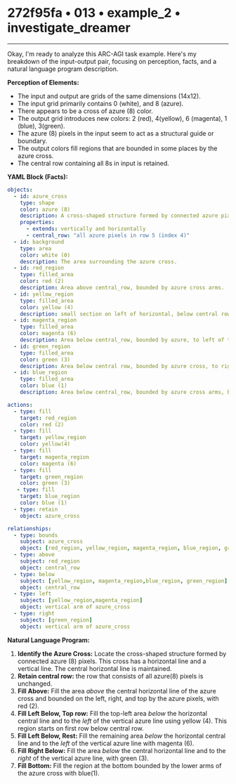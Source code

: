 # 272f95fa • 013 • example_2 • investigate_dreamer

---
Okay, I'm ready to analyze this ARC-AGI task example. Here's my breakdown of the input-output pair, focusing on perception, facts, and a natural language program description.

**Perception of Elements:**

*   The input and output are grids of the same dimensions (14x12).
*   The input grid primarily contains 0 (white), and 8 (azure).
* There appears to be a cross of azure (8) color.
*   The output grid introduces new colors: 2 (red), 4(yellow), 6 (magenta), 1 (blue), 3(green).
*   The azure (8) pixels in the input seem to act as a structural guide or boundary.
* The output colors fill regions that are bounded in some places by the azure cross.
* The central row containing all 8s in input is retained.

**YAML Block (Facts):**



```yaml
objects:
  - id: azure_cross
    type: shape
    color: azure (8)
    description: A cross-shaped structure formed by connected azure pixels.
    properties:
      - extends: vertically and horizontally
      - central_row: "all azure pixels in row 5 (index 4)"
  - id: background
    type: area
    color: white (0)
    description: The area surrounding the azure cross.
  - id: red_region
    type: filled_area
    color: red (2)
    description: Area above central_row, bounded by azure cross arms.
  - id: yellow_region
    type: filled_area
    color: yellow (4)
    description: small section on left of horizontal, below central row.
  - id: magenta_region
    type: filled_area
    color: magenta (6)
    description: Area below central_row, bounded by azure, to left of the vertical azure arm.
  - id: green_region
    type: filled_area
    color: green (3)
    description: Area below central row, bounded by azure cross, to right of the vertical azure arm
  - id: blue_region
    type: filled_area
    color: blue (1)
    description: Area below central_row, bounded by azure cross arms, below magenta and green.

actions:
  - type: fill
    target: red_region
    color: red (2)
  - type: fill
    target: yellow_region
    color: yellow(4)
  - type: fill
    target: magenta_region
    color: magenta (6)
  - type: fill
    target: green_region
    color: green (3)
   - type: fill
    target: blue_region
    color: blue (1)
  - type: retain
    object: azure_cross

relationships:
  - type: bounds
    subject: azure_cross
    object: [red_region, yellow_region, magenta_region, blue_region, green_region]
  - type: above
    subject: red_region
    object: central_row
  - type: below
    subject: [yellow_region, magenta_region,blue_region, green_region]
    object: central_row
  - type: left
    subject: [yellow_region,magenta_region]
    object: vertical arm of azure_cross
  - type: right
    subject: [green_region]
    object: vertical arm of azure_cross
```



**Natural Language Program:**

1.  **Identify the Azure Cross:** Locate the cross-shaped structure formed by connected azure (8) pixels. This cross has a horizontal line and a vertical line. The central horizontal line is maintained.
2.  **Retain central row:** the row that consists of all azure(8) pixels is unchanged.
3. **Fill Above:** Fill the area *above* the central horizontal line of the azure cross and bounded on the left, right, and top by the azure pixels, with red (2).
4. **Fill Left Below, Top row:** Fill the top-left area *below* the horizontal central line and to the *left* of the vertical azure line using yellow (4). This region starts on first row below central row.
5.  **Fill Left Below, Rest:** Fill the remaining area *below* the horizontal central line and to the *left* of the vertical azure line with magenta (6).
6. **Fill Right Below:** Fill the area *below* the central horizontal line and to the *right* of the vertical azure line, with green (3).
7.  **Fill Bottom:** Fill the region at the bottom bounded by the lower arms of the azure cross with blue(1).


